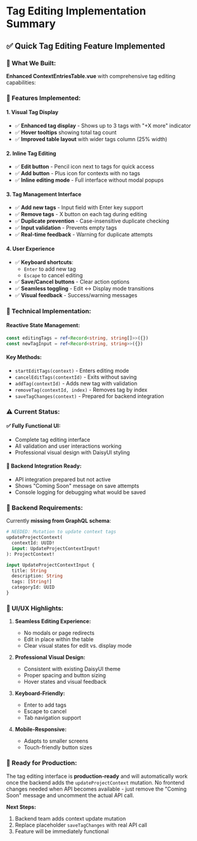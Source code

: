 # Tag Editing Implementation Summary

## ✅ **Quick Tag Editing Feature Implemented**

### **🎯 What We Built:**

**Enhanced ContextEntriesTable.vue** with comprehensive tag editing capabilities:

### **🚀 Features Implemented:**

#### **1. Visual Tag Display**
- ✅ **Enhanced tag display** - Shows up to 3 tags with "+X more" indicator
- ✅ **Hover tooltips** showing total tag count
- ✅ **Improved table layout** with wider tags column (25% width)

#### **2. Inline Tag Editing**
- ✅ **Edit button** - Pencil icon next to tags for quick access
- ✅ **Add button** - Plus icon for contexts with no tags
- ✅ **Inline editing mode** - Full interface without modal popups

#### **3. Tag Management Interface**
- ✅ **Add new tags** - Input field with Enter key support
- ✅ **Remove tags** - X button on each tag during editing
- ✅ **Duplicate prevention** - Case-insensitive duplicate checking
- ✅ **Input validation** - Prevents empty tags
- ✅ **Real-time feedback** - Warning for duplicate attempts

#### **4. User Experience**
- ✅ **Keyboard shortcuts**:
  - `Enter` to add new tag
  - `Escape` to cancel editing
- ✅ **Save/Cancel buttons** - Clear action options
- ✅ **Seamless toggling** - Edit ↔ Display mode transitions
- ✅ **Visual feedback** - Success/warning messages

### **🔧 Technical Implementation:**

#### **Reactive State Management:**
```typescript
const editingTags = ref<Record<string, string[]>>({})
const newTagInput = ref<Record<string, string>>({})
```

#### **Key Methods:**
- `startEditTags(context)` - Enters editing mode
- `cancelEditTags(contextId)` - Exits without saving
- `addTag(contextId)` - Adds new tag with validation
- `removeTag(contextId, index)` - Removes tag by index
- `saveTagChanges(context)` - Prepared for backend integration

### **⚠️ Current Status:**

#### **✅ Fully Functional UI:**
- Complete tag editing interface
- All validation and user interactions working
- Professional visual design with DaisyUI styling

#### **🔄 Backend Integration Ready:**
- API integration prepared but not active
- Shows "Coming Soon" message on save attempts
- Console logging for debugging what would be saved

### **📝 Backend Requirements:**

Currently **missing from GraphQL schema**:
```graphql
# NEEDED: Mutation to update context tags
updateProjectContext(
  contextId: UUID!
  input: UpdateProjectContextInput!
): ProjectContext!

input UpdateProjectContextInput {
  title: String
  description: String
  tags: [String!]
  categoryId: UUID
}
```

### **🎨 UI/UX Highlights:**

1. **Seamless Editing Experience:**
   - No modals or page redirects
   - Edit in place within the table
   - Clear visual states for edit vs. display mode

2. **Professional Visual Design:**
   - Consistent with existing DaisyUI theme
   - Proper spacing and button sizing
   - Hover states and visual feedback

3. **Keyboard-Friendly:**
   - Enter to add tags
   - Escape to cancel
   - Tab navigation support

4. **Mobile-Responsive:**
   - Adapts to smaller screens
   - Touch-friendly button sizes

### **🚀 Ready for Production:**

The tag editing interface is **production-ready** and will automatically work once the backend adds the `updateProjectContext` mutation. No frontend changes needed when API becomes available - just remove the "Coming Soon" message and uncomment the actual API call.

**Next Steps:**
1. Backend team adds context update mutation
2. Replace placeholder `saveTagChanges` with real API call
3. Feature will be immediately functional
